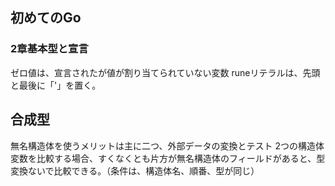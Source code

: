 ## 初めてのGo

### 2章基本型と宣言

ゼロ値は、宣言されたが値が割り当てられていない変数
runeリテラルは、先頭と最後に「'」を置く。

## 合成型

無名構造体を使うメリットは主に二つ、外部データの変換とテスト
2つの構造体変数を比較する場合、すくなくとも片方が無名構造体のフィールドがあると、型変換ないで比較できる。（条件は、構造体名、順番、型が同じ）

